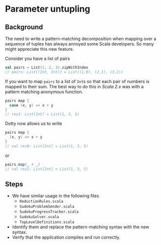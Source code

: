 # Parameter untupling

## Background

The need to write a pattern-matching decomposition when mapping over a sequence 
of tuples has always annoyed some Scala developers. So many might appreciate this 
new feature.

Consider you have a list of pairs
```scala
val pairs = List(1, 2, 3).zipWithIndex
// pairs: List[(Int, Int)] = List((1,0), (2,1), (3,2))
```

If you want to map `pairs` to a list of `Int`s so that each pair of numbers is 
mapped to their sum. The best way to do this in _Scala 2.x_ was with a pattern 
matching anonymous function.

```scala
pairs map {
  case (x, y) => x + y
}
// res1: List[Int] = List(1, 3, 5)
```
Dotty now allows us to write

```scala
pairs map {
  (x, y) => x + y
}
// val res0: List[Int] = List(1, 3, 5)
```
or 
```scala
pairs.map(_ + _)
// val res1: List[Int] = List(1, 3, 5)
```

## Steps

- We have similar usage in the following files
  - `ReductionRules.scala`
  - `SudokuProblemSender.scala`
  - `SudokuProgressTracker.scala`
  - `SudokuSolver.scala`
  - `TopLevelDefinitions.scala`
- Identify them and replace the pattern-matching syntax with the new syntax.
- Verify that the application compiles and run correctly.